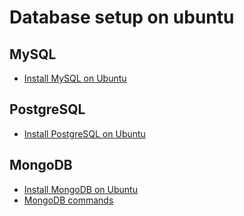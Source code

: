 # Database setup on ubuntu

## MySQL
* [Install MySQL on Ubuntu](MySQLSetup.md)

## PostgreSQL
* [Install PostgreSQL on Ubuntu](Postgresqlsetup.md)

## MongoDB
* [Install MongoDB on Ubuntu](MongodbSetup.md)
* [MongoDB commands](MongoDBHelp.md)
